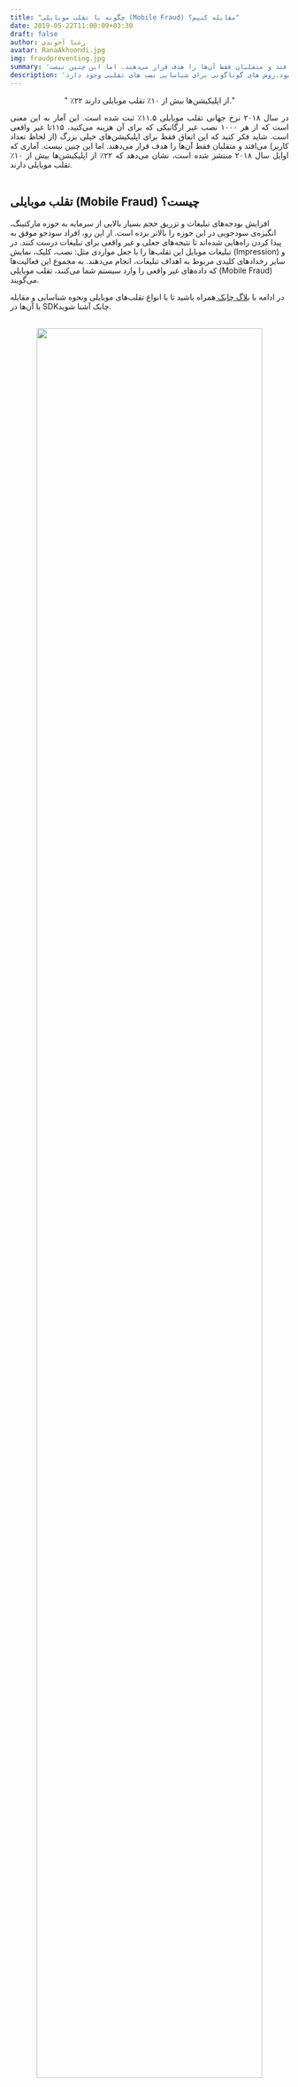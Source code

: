 ```yaml
---
title: "چگونه با تقلب موبایلی (Mobile Fraud) مقابله کنیم؟"
date: 2019-05-22T11:00:09+03:30
draft: false
author: رعنا آخوندی
avatar: RanaAkhoondi.jpg
img: fraudpreventing.jpg
summary: 'در سال ۲۰۱۸ نرخ جهانی تقلب موبایلی ۱۱.۵٪ ثبت شده است. این آمار به این معنی است که از هر ۱۰۰۰ نصب غیر ارگانیکی که برای آن هزینه می‌کنید، ۱۱۵تا  غیر واقعی است. شاید فکر کنید که این اتفاق فقط برای اپلیکیشن‌های خیلی بزرگ (از لحاظ تعداد کاربر) می‌افتد و متقلبان فقط آن‌ها را هدف قرار می‌دهند. اما این چنین نیست. '
description: 'پرداخت به ازای نصب‌های تقلبی باعث هدر رفت هزینه های تبلیغاتی می‌شود.روش های گوناگونی برای شناسایی نصب های تقلبی وجود دارد . '
---
```

<p style="text-align:center";>
" ٪۲۲ از اپلیکیشن‌ها بیش از ۱۰٪ تقلب موبایلی دارند."
</p>
<p style="text-align:justify";>
در سال ۲۰۱۸ نرخ جهانی تقلب موبایلی ۱۱.۵٪ ثبت شده است. این آمار به این معنی است که از هر ۱۰۰۰ نصب غیر ارگانیکی که برای آن هزینه می‌کنید، ۱۱۵تا  غیر واقعی است. شاید فکر کنید که این اتفاق فقط برای اپلیکیشن‌های خیلی بزرگ (از لحاظ تعداد کاربر) می‌افتد و متقلبان فقط آن‌ها را هدف قرار می‌دهند. اما این چنین نیست. آماری که اوایل سال ۲۰۱۸ منتشر شده است، نشان می‌دهد که ۲۲٪ از اپلیکیشن‌ها بیش از ۱۰٪ تقلب موبایلی دارند.
<br></br>
<h2>تقلب موبایلی (Mobile Fraud) چیست؟</h2>
<p style="text-align:justify";>

افزایش بودجه‌های تبلیغات و تزریق حجم بسیار بالایی از سرمایه به حوزه مارکتینگ، انگیزه‌ی سودجویی در این حوزه را بالاتر برده است. از این رو، افراد سودجو موفق به پیدا کردن راه‌هایی شده‌اند تا نتیجه‌های جعلی و غیر واقعی برای تبلیغات درست کنند. در تبلیغات موبایل این تقلب‌ها را با جعل مواردی مثل: نصب، کلیک، نمایش (Impression) و سایر رخدادهای کلیدی مربوط به اهداف تبلیغات، انجام می‌دهند. به مجموع این فعالیت‌ها که داده‌های غیر واقعی را وارد سیستم شما می‌کنند، تقلب موبایلی‌ (Mobile Fraud) می‌گویند. 

 در ادامه با <a href="https://blog.chabok.io/"> بلاگ چابک </a>همراه باشید تا با انواع تقلب‌های موبایلی ونحوه شناسایی و مقابله با آن‌ها در SDK‌چابک آشنا شوید. 
 <br></br>
 <p style="text-align: center;"><img width=90% src="http://uupload.ir/files/stuc_fraudpic3.jpg" /></p>
 <h2> انواع تقلب‌های موبایل </h2>
 
 <p style="text-align:justify";>

 در طول سال‌های گذشته روش‌ها و تکنیک‌های زیادی برای تقلب موبایلی ابداع شده است. به همین علت برای درک بهتر لازم است آن‌ها را دسته‌بندی کرد. سرویس اتریبیوشن ادجاست به طور کلی تقلب موبایلی را به ۲ نوع  کلی تقسیم می‌کند. به این ترتیب که تقلب یا در <b> تعامل با تبلیغ رخ می‌دهد</b> (مانند نمایش و کلیک) یا در <b> تعامل با اپلیکیشن </b> (مانند نصب، بازدید، رویدادهای درون اپلیکیشنی). 
<h2>
روش‌های معمول تقلب در تعامل با تبلیغ
</h2>

<h3> اسپم کلیک (Click Spam) </h3>
<p style="text-align:justify";>

یکی از راه‌های شکار نصب، اسپم کلیک است که متقلب کلیک‌ را به کاربرانی نسبت می‌دهد که هرگز عمل کلیک را انجام نداده‌اند. این فرایند زمانی شروع می‌شود که کاربر وارد یک وب‌سایت یا اپلیکیشن که متقلب در حال کنترل آن است؛ می‌شود. از این مرحله به بعد ممکن است هر کدام از حالت‌های زیر اتفاق بیفتد:
<ul>
<li> بدون اینکه تبلیغی به کاربر نشان داده شود، وب‌سایت در پشت زمینه کلیک‌های تقلبی را برای او می‌شمارد. این حالت ممکن است در اپلیکیشن نیز اتفاق بیفتد و بدون اینکه کلیکی روی تبلیغات موبایلی انجام شده باشد، کلیک شمارش شود.
</li>
<li> متقلبان همچنین می‌توانند در اپلیکیشن‌هایی که همیشه باز هستند (مانند launchers, memory cleaners, battery saver و ...) کلیک به وجود بیاورند.
</li>
<li> متقلبان قادر خواهند بود نمایش یک تبلیغ را به عنوان کلیک ثبت کنند تا نرخ تبدیل را به صورت جعلی بالا ببرند.
</li>
<li> متقلبان می‌توانند کلیک‌هایی را از شناسه دستگاه‌های ساختگی به ترکر‌ها ارسال کنند.
</li>
</ul>
 

<h3> تزریق کلیک (CLick Injection) </h3>
<p style="text_align:justify">
 این روش یک حالت پیچیده‌ از اسپم کلیک است. این کار معمولا از طریق انتشار یک اپلیکیشن ساده با استفاده از گیرنده‌ای به نام گیرنده‌های نصب (install broadcasts) انجام می‌شود. به کمک  گیرنده‌های نصب، متقلبان قادر خواهند بود، اطلاعات مربوط به اپلیکیشن‌هایی که در حال نصب روی گوشی کاربر هستند را پیدا کنند و کاری کنند تا قبل از اتمام فرایند نصب اپلیکیشن، کلیک جعلی ثبت شود. با انجام این روش، متقلبان می‌توانند روی آمار  نصب‌های ارگانیک یک اپلیکیشن تغییر ایجاد کنند. 
 
جالب است بدانید که تزریق کلیک فقط در نصب‌هایی که در گوگل پلی اتفاق می‌افتند، رخ می‌دهد. به همین علت در سال ۲۰۱۷گوگل پلی  یک API تحت عنوان Google play install referrer API‌ را منتشر کرد تا جلوی نصب‌ از طریق تزریق کلیک را بگیرد. سرویس‌هایی مثل:‌چابکTune، Appsflyer  و Adjust  از این API‌در ترکر خود استفاده می‌کنند. 

</p>
<h2> راهکار چابک برای جلوگیری از کلیک‌های تقلبی</h2>
<ul>
<li>
   <p class='mb-0'>Spam Detection:</p>
   <p>توزیع‌های غیر نرمالی از ترافیک که توسط بات‌ها اقدام به ارسال کلیک‌های تقلبی می‌کنند؛ از این روش قابل تشخیص هستند. </p>
</li>
<li>
 <p class='mb-0'>Rate Limiting:</p>
<p>این روش برای جلوگیری از افزایش ناگهانی ترافیکی که به سمت یک سرور ارسال می‌شود کاربرد دارد. این روش اجازه نصب‌هایی متعدد از یک IP ‌را نمی‌دهد. از این راه می‌توان برای محدود کردن تعداد IP‌هایی که می‌توانند در هر دقیقه درخواست کلیک ارسال کنند؛ استفاده کرد تا بتوان تعداد قابل قبولی از کلیک ‌های تقلبی را شناسایی کرد. 
</p>
</li>
</ul>
 <p style="text-align: center;"><img width=90% src="http://uupload.ir/files/i07_prevent-mobile-fraud.jpg" /></p>

 <h2>روش‌های معمول تقلب در تعامل با اپلیکیشن</h2>

 <h4>ایجاد مزرعه دستگاه (device farm )</h4>
 <p style="text_align:justify">
 مزرعه دستگاه، جایی است که متقلبان در حال انجام کارهایی مانند: کلیک، ثبت دستگاه و نصب اپلیکیشن هستند. از آنجاییکه این اعمال به طور مداوم تکرار می‌شوند، کلیک‌ها یا ثبت‌‌های تقلبی به طور طبیعی جلوه می‌کنند ولی هزینه تبلیغات تا حد بسیار زیادی افزایش پیدا می‌کند. در این  حالت،  برای جلوگیری از نصب تقلبی، از تکنیک‌های مختلفی مانند استفاده از آی‌پی‌های جدید، دستگاه‌های متنوع، ریست دستگاه‌ها پس از نصب و .. استفاده می‌شود.
 </p>
 <h4>استفاده از Simulator</h4>
 <p style="text_align:justify">
 تعداد زیادی از متقلبان با این روش کار می‌کنند و از شبیه‌سازهایی که به یک سرور مرکزی وصل هستند، نمایش، کلیک، نصب و تعامل با اپ را جعل می‌کنند.
 </p>
 <h4>جعل اس‌د‌ی‌کی (SDK spoofing)</h4>
  <p style="text_align:justify">
  در این روش متقلبان به کمک بدافزارها و با استفاده از گوش دادن به نصب‌هایی که در یک تلفن همراه در حال اتفاق افتادن است، برای یک کمپین تبلیغاتی، نصب غیر واقعی می‌شمارند. 
  </p>
  <h2>راهکار چابک برای جلوگیری از نصب‌های تقلبی </h2>
  <p style="text_align:center">
 منشا کلیک‌های تقلبی فضای وب است. در این فضا اطلاعات کافی برای تکمیل شدن پروسه احراز هویت ( Fingerprinting) برای ترکرها ارسال نمی‌شود. به همین علت است که در هیچ یک از سرویس‌های ضد تقلب  هرگز راه حل غیر قابل نفوذی برای جلوگیری از کلیک‌های تقلبی وجود ندارد.
  </p>
  <p style="text_align:center">
   از طرف دیگر از آنجایی‌که تبلیغ دهنده نباید صرفا به ازای کلیک کاربران روی تبلیغ، هزینه پرداخت کند و ترجیح تبلیغ‌دهنده‌هابه پرداخت هزینه بر اساس نصب اپلیکیشن (CPI‌) است؛ چابک بیشترین تمرکز خود را بر روی پیاده سازی روش‌های مقابله با نصب‌های تقلبی گذاشته است. روش‌های زیر مطمئن‌ترین روش‌هایی هستند که می‌توانند جلوی تمام روش‌های نصب‌های تقلبی که در بالا به آن‌ها اشاره کردیم  را بگیرند و کسب و کارها را از پرداخت هزینه‌های زیاد پرداخت به ازای کلیک (CPC) بی نیاز کنند.
    </p>
    
 <ul>
 <li>
     <p class='mb-0'> IP Blacklisting:
</p>
<p>
IP های مشکوکی که به نظر می‌رسند به کاربران معمولی اینترنت یا  به ISP‌ها متعلق نیستند؛ توسط این روش شناسایی می‌شوند. نصب‌هایی که از IPهای ناشناس(Anonymous) یا بی‌نام و مشکوک که از شبکه‌های تور یا لیست‌های Spam IP‌شناسایی شوند؛به عنوان نصب‌های غیرقابل قبول و تقلبی شمارش می‌شوند.
</p>
</li>
<li>
 <p class='mb-0'> SDK Signature:
 </p>
 <p> این روش به طور مشخص برای جلوگیری از نصب از طریق SDK Spoofing پیاد‌سازی شده است. با قرار دادن یک امضای مشخص روی SDK‌توافقی بین Client‌و server‌صورت می‌گیرد که جلوی هرگونه دستکاری یا اعمال تقلب بر روی ارسال درخواست نصب تقلبی را می‌گیرد. </p>
 </li>
 <li>
 <p class='mb-0'> TTI:
  </p>
  <p>زمان قابل قبول بین کلیک و نصب است. چابک به طور خودکار فاصله زمانی بسیار کوتاه را رد می‌کند و همینطور در صورتی که فاصله بین کلیک و نصب از محدوده‌ای که شما تعیین کرده‌اید بیشتر شود (محدوده اتریبیوشن)، نصب شمرده نخواهد شد.
  </p>
  <p>
  از آنجایی که در یک Device Farm ‌تعداد زیادی دستگاه قصد دارند به صورت خیلی سریع نصب تقلبی ثبت کنند، پیدا کردن نصب‌هایی که از روش TTI‌به صورت تقلب شناخته می‌شوند می‌توانند از ایجاد تقلب به روش Device Farm‌جلوگیری کند . 
  </p>
 </li>
 <li>
  <p class='mb-0'> Server to Server Verification:

  </p>
  <p>
  اطلاعات کاربر را هنگام کلیک جمع‌آوری می‌کند و با اطلاعاتی که Server شما در هنگام نصب دریافت می‌کند اعتبارسنجی می‌نماید؛ در صورت عدم تطابق اطلاعات بین Server‌های چابک و شرکت تبلیغ‌دهنده، نصب را رد می‌کند.از این روش حتی می‌توان در خصوص اعتبارسنجی رویدادهای درون‌برنامه‌ای نیز استفاده کرد. 

  </p>
  <p>از این متد می‌توان برای شناسایی نصب‌های تقلبی که جزو دسته Device Farm‌ یا Simulator‌هستند، استفاده کرد. </p>
 </li>
 <li>
 <p class='mb-0'> UserID Verification:
   </p>
   <p>احراز هویت برای تشخیص واقعی بودن کاربر در هنگام نصب است. در چابک این کار از طریق ارسال پیام کوتاه انجام می‌شود. این روش یکی ازراه‌های مطمئن تشخیص نصب تقلبی در اپلیکیشن‌هایی است که بعد از نصب نیاز به ورود ( Login‌) کاربر دارند. 
   </p>
   <p>
   استفاده از این راه نیز می‌تواند نصب‌های تقلبی حاصل از Device Farm‌ و Simulator‌ را شناسایی کند.
   </p>
</li>
 </ul>
 
  <p style="text-align: center;"><img width=90% src="http://uupload.ir/files/kj0c_fraudpic6.jpg" /></p>
<h2>آیا راه‌حل دائمی‌ای برای مقابله با تقلب در موبایل وجود دارد؟</h2>
<p style="text_align:justify">
متاسفانه جواب این سوال خیر است؛  هیچ سرویس‌دهنده اتریبیوشنی نمی‌تواند ادعا کند که راه حل همیشگی و بی نقصی برای مقابله با کلیک یا نصب تقلبی دارد. زیرا متقلبان همواره دنبال راه‌های جدید و پیچیده‌تری برای مبارزه و شناسایی با روش‌های جلوگیری از  تقلب هستند. اما خبر خوب این است که با گسترش آگاهی از تقلب‌ها و هدر رفتن‌ هزینه‌‌های  تبلیغات، سرویس‌های زیادی به وجود آمده‌اند که تمام یا بخش اعظم تمرکز خود را به پیاده‌سازی روش‌هایی برای شناسایی و جلوگیری از نصب‌های تقلبی اختصاص می‌دهند.
</p>
<p style="text_align:justify">
در انتخاب این سرویس‌ها باید در مقام اول اطمینان پیدا کنید که سرویس انتخابی شما مستقل بوده و هیچ‌گونه ارتباط مستقیمی بین سرویس و بخش‌های تبلیغاتی وجود نداشته باشد.  همچنین لازم است از تعهد و مسئولیت‌پذیری آن‌ها در پیاده‌سازی سرویس‌های ضد تقلب مطمئن شوید. 
پشتیبانی سرویس‌دهنده و همچنین امکان ارائه گزارش‌های خام از اطلاعات دقیقی مثل User Id، Device Type، Device Model و زمان دقیق نصب‌های ثبت شده یکی دیگر از معیارهایی است که باید در هنگام انتخاب سرویس‌دهنده به آن توجه ویژه داشته باشید
</p>
<h2>تقلب موبایلی همیشه در حال تغییر است.</h2>
<p style="text_align:justify">
با توجه به وجود روش‌های زیاد تقلب که هر روز پیچیده‌تر می‌شوند، می‌توان این روش‌ها  را به ویروس‌ تشبیه کرد. همانطور که برای مقابله با ویروس‌ها، ابتدا پزشک به دنبال تشخیص نوع ویروس است، و بعد از تشخیص در مورد آن تحقیق می‌کند تا بتواند راه‌حل منطقی برای درمان توصیه کند؛ ساز و کار مقابله با تقلب نیز به همین شکل است. ابتدا لازم است؛‌ متوجه شویم از طریق چه روشی مورد حمله نصب تقلبی شده‌ایم، سپس در مورد روش‌های آن تحقیق کنیم تا بتوانیم از نفوذ آن  جلوگیری کنیم.
</p>
<p style="text_align:justify">
مطابق مثال بالا، سرویسی که از آن برای مقابله با تقلب استفاده می‌کنید نقش یک پزشک را دارد.برای همین لازم است سرویس آمادگی این را داشته باشد تا به صورت دائمی با صبر و حوصله زیاد در مورد روش‌های جدید تقلب تحقیق کند، با آن‌ها آشنا شود و مکانیزم‌های جدیدی را برای پیشگیری طراحی نماید. 
</p>